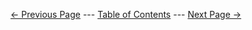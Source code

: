 [← Previous Page](previouspage.md) --- [Table of Contents](nextpage.md) --- [Next Page →](nextpage.md)
